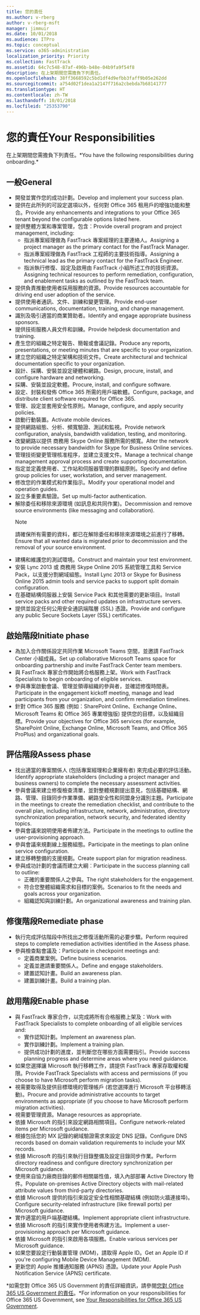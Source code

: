 ```yaml
---
title: 您的責任
ms.author: v-rberg
author: v-rberg-msft
manager: jimmuir
ms.date: 10/01/2018
ms.audience: ITPro
ms.topic: conceptual
ms.service: o365-administration
localization_priority: Priority
ms.collection: FastTrack
ms.assetid: 64c7c548-87af-496b-b48e-04b9fa9f54f8
description: 在上架期間您需擔負下列責任。
ms.openlocfilehash: 38ff3668592c5bd1df4d9efbb3faff9b05e262dd
ms.sourcegitcommit: a754d02f1dea1a2147f716a2cbebda7b68141777
ms.translationtype: HT
ms.contentlocale: zh-TW
ms.lasthandoff: 10/01/2018
ms.locfileid: "25353790"
---
```

# <a name="your-responsibilities"></a><span data-ttu-id="796cd-103">您的責任</span><span class="sxs-lookup"><span data-stu-id="796cd-103">Your Responsibilities</span></span>

<span data-ttu-id="796cd-104">在上架期間您需擔負下列責任。\*</span><span class="sxs-lookup"><span data-stu-id="796cd-104">You have the following responsibilities during onboarding.\*</span></span>
  
## <a name="general"></a><span data-ttu-id="796cd-105">一般</span><span class="sxs-lookup"><span data-stu-id="796cd-105">General</span></span>

- <span data-ttu-id="796cd-106">開發並實作您的成功計劃。</span><span class="sxs-lookup"><span data-stu-id="796cd-106">Develop and implement your success plan.</span></span>
- <span data-ttu-id="796cd-107">提供在此所列的可設定選項以外，任何對 Office 365 租用戶的增強功能和整合。</span><span class="sxs-lookup"><span data-stu-id="796cd-107">Provide any enhancements and integrations to your Office 365 tenant beyond the configurable options listed here.</span></span>  
- <span data-ttu-id="796cd-108">提供整體方案和專案管理，包含：</span><span class="sxs-lookup"><span data-stu-id="796cd-108">Provide overall program and project management, including:</span></span> 
  - <span data-ttu-id="796cd-109">指派專案經理做為 FastTrack 專案經理的主要連絡人。</span><span class="sxs-lookup"><span data-stu-id="796cd-109">Assigning a project manager as the primary contact for the FastTrack Manager.</span></span>
  - <span data-ttu-id="796cd-110">指派專案經理做為 FastTrack 工程師的主要技術指導。</span><span class="sxs-lookup"><span data-stu-id="796cd-110">Assigning a technical lead as the primary contact for the FastTrack Engineer.</span></span>
  - <span data-ttu-id="796cd-111">指派執行修復、設定及啟用由 FastTrack 小組所述工作的技術資源。</span><span class="sxs-lookup"><span data-stu-id="796cd-111">Assigning technical resources to perform remediation, configuration, and enablement tasks as outlined by the FastTrack team.</span></span> 
- <span data-ttu-id="796cd-112">提供負責推動使用者採用服務的資源。</span><span class="sxs-lookup"><span data-stu-id="796cd-112">Provide resources accountable for driving end user adoption of the service.</span></span> 
- <span data-ttu-id="796cd-113">提供使用者通訊、文件、訓練和變更管理。</span><span class="sxs-lookup"><span data-stu-id="796cd-113">Provide end-user communications, documentation, training, and change management.</span></span>
- <span data-ttu-id="796cd-114">識別及吸引適當的商業贊助者。</span><span class="sxs-lookup"><span data-stu-id="796cd-114">Identify and engage appropriate business sponsors.</span></span>  
- <span data-ttu-id="796cd-115">提供技術服務人員文件和訓練。</span><span class="sxs-lookup"><span data-stu-id="796cd-115">Provide helpdesk documentation and training.</span></span>  
- <span data-ttu-id="796cd-116">產生您的組織之特定報告、簡報或會議記錄。</span><span class="sxs-lookup"><span data-stu-id="796cd-116">Produce any reports, presentations, or meeting minutes that are specific to your organization.</span></span> 
- <span data-ttu-id="796cd-117">建立您的組織之特定架構和技術文件。</span><span class="sxs-lookup"><span data-stu-id="796cd-117">Create architectural and technical documentation specific to your organization.</span></span>   
- <span data-ttu-id="796cd-118">設計、採購、安裝並設定硬體和網路。</span><span class="sxs-lookup"><span data-stu-id="796cd-118">Design, procure, install, and configure hardware and networking.</span></span>   
- <span data-ttu-id="796cd-119">採購、安裝並設定軟體。</span><span class="sxs-lookup"><span data-stu-id="796cd-119">Procure, install, and configure software.</span></span>  
- <span data-ttu-id="796cd-120">設定、封裝和發佈 Office 365 所需的用戶端軟體。</span><span class="sxs-lookup"><span data-stu-id="796cd-120">Configure, package, and distribute client software required for Office 365.</span></span>  
- <span data-ttu-id="796cd-121">管理、設定並套用安全性原則。</span><span class="sxs-lookup"><span data-stu-id="796cd-121">Manage, configure, and apply security policies.</span></span>
- <span data-ttu-id="796cd-122">啟動行動裝置。</span><span class="sxs-lookup"><span data-stu-id="796cd-122">Activate mobile devices.</span></span>
- <span data-ttu-id="796cd-123">提供網路組態、分析、頻寬驗證、測試和監視。</span><span class="sxs-lookup"><span data-stu-id="796cd-123">Provide network configuration, analysis, bandwidth validation, testing, and monitoring.</span></span> 
- <span data-ttu-id="796cd-124">改變網路以提供 商務用 Skype Online 服務所需的頻寬。</span><span class="sxs-lookup"><span data-stu-id="796cd-124">Alter the network to provide necessary bandwidth for Skype for Business Online services.</span></span> 
- <span data-ttu-id="796cd-125">管理技術變更管理核准程序，並建立支援文件。</span><span class="sxs-lookup"><span data-stu-id="796cd-125">Manage a technical change management approval process and create supporting documentation.</span></span>  
- <span data-ttu-id="796cd-126">指定並定義使用者、工作站和伺服器管理的群組原則。</span><span class="sxs-lookup"><span data-stu-id="796cd-126">Specify and define group policies for user, workstation, and server management.</span></span> 
- <span data-ttu-id="796cd-127">修改您的作業模式和作業指示。</span><span class="sxs-lookup"><span data-stu-id="796cd-127">Modify your operational model and operation guides.</span></span> 
- <span data-ttu-id="796cd-128">設立多重要素驗證。</span><span class="sxs-lookup"><span data-stu-id="796cd-128">Set up multi-factor authentication.</span></span>  
- <span data-ttu-id="796cd-129">解除委任和移除來源環境 (如訊息和共同作業)。</span><span class="sxs-lookup"><span data-stu-id="796cd-129">Decommission and remove source environments (like messaging and collaboration).</span></span> 
    > [!NOTE]
    > <span data-ttu-id="796cd-130">請確保所有需要的資料，都已在解除委任和移除來源環境之前進行了移轉。</span><span class="sxs-lookup"><span data-stu-id="796cd-130">Ensure that all wanted data is migrated prior to decommission and the removal of your source environment.</span></span> 
- <span data-ttu-id="796cd-131">建構和維護您的測試環境。</span><span class="sxs-lookup"><span data-stu-id="796cd-131">Construct and maintain your test environment.</span></span>  
- <span data-ttu-id="796cd-132">安裝 Lync 2013 或 商務用 Skype Online 2015 系統管理工具和 Service Pack，以支援分割網域組態。</span><span class="sxs-lookup"><span data-stu-id="796cd-132">Install Lync 2013 or Skype for Business Online 2015 admin tools and service packs to support split domain configuration.</span></span>
- <span data-ttu-id="796cd-133">在基礎結構伺服器上安裝 Service Pack 和其他需要的更新項目。</span><span class="sxs-lookup"><span data-stu-id="796cd-133">Install service packs and other required updates on infrastructure servers.</span></span> 
- <span data-ttu-id="796cd-134">提供並設定任何公用安全通訊端階層 (SSL) 憑證。</span><span class="sxs-lookup"><span data-stu-id="796cd-134">Provide and configure any public Secure Sockets Layer (SSL) certificates.</span></span> 
    
## <a name="initiate-phase"></a><span data-ttu-id="796cd-135">啟始階段</span><span class="sxs-lookup"><span data-stu-id="796cd-135">Initiate phase</span></span>

- <span data-ttu-id="796cd-136">為加入合作關係設定共同作業 Microsoft Teams 空間，並邀請 FastTrack Center 小組成員。</span><span class="sxs-lookup"><span data-stu-id="796cd-136">Set up collaborative Microsoft Teams space for onboarding partnership and invite FastTrack Center team members.</span></span>   
- <span data-ttu-id="796cd-137">與 FastTrack 專家合作開始將合格服務上架。</span><span class="sxs-lookup"><span data-stu-id="796cd-137">Work with FastTrack Specialists to begin onboarding of eligible services.</span></span>    
- <span data-ttu-id="796cd-138">參與專案啟動會議、管理並領導組織的參與者，並確認修復時間表。</span><span class="sxs-lookup"><span data-stu-id="796cd-138">Participate in the engagement kickoff meeting, manage and lead participants from your organization, and confirm remediation timelines.</span></span>   
- <span data-ttu-id="796cd-139">針對 Office 365 服務 (例如：SharePoint Online、Exchange Online、Microsoft Teams 和 Office 365 專業增強版) 提供您的目標，以及組織目標。</span><span class="sxs-lookup"><span data-stu-id="796cd-139">Provide your objectives for Office 365 services (for example, SharePoint Online, Exchange Online, Microsoft Teams, and Office 365 ProPlus) and organizational goals.</span></span>
    
## <a name="assess-phase"></a><span data-ttu-id="796cd-140">評估階段</span><span class="sxs-lookup"><span data-stu-id="796cd-140">Assess phase</span></span>

- <span data-ttu-id="796cd-141">找出適當的專案關係人 (包括專案經理和企業擁有者) 來完成必要的評估活動。</span><span class="sxs-lookup"><span data-stu-id="796cd-141">Identify appropriate stakeholders (including a project manager and business owners) to complete the necessary assessment activities.</span></span>    
- <span data-ttu-id="796cd-142">參與會議來建立修復檢查清單，並對整體規劃提出意見，包括基礎結構、網路、管理、目錄同步作業準備、網路安全性和同盟身分識別主題。</span><span class="sxs-lookup"><span data-stu-id="796cd-142">Participate in the meetings to create the remediation checklist, and contribute to the overall plan, including infrastructure, network, administration, directory synchronization preparation, network security, and federated identity topics.</span></span>   
- <span data-ttu-id="796cd-143">參與會議來說明使用者佈建方法。</span><span class="sxs-lookup"><span data-stu-id="796cd-143">Participate in the meetings to outline the user-provisioning approach.</span></span>  
- <span data-ttu-id="796cd-144">參與會議來規劃線上服務組態。</span><span class="sxs-lookup"><span data-stu-id="796cd-144">Participate in the meetings to plan online service configuration.</span></span>    
- <span data-ttu-id="796cd-145">建立移轉整備的支援規劃。</span><span class="sxs-lookup"><span data-stu-id="796cd-145">Create support plan for migration readiness.</span></span> 
- <span data-ttu-id="796cd-146">參與成功計劃的會議而建立大綱︰</span><span class="sxs-lookup"><span data-stu-id="796cd-146">Participate in the success planning call to outline:</span></span>   
  - <span data-ttu-id="796cd-147">正確的重要關係人之參與。</span><span class="sxs-lookup"><span data-stu-id="796cd-147">The right stakeholders for the engagement.</span></span>  
  - <span data-ttu-id="796cd-148">符合您整體組織需求和目標的案例。</span><span class="sxs-lookup"><span data-stu-id="796cd-148">Scenarios to fit the needs and goals across your organization.</span></span>
  - <span data-ttu-id="796cd-149">組織認知與訓練計劃。</span><span class="sxs-lookup"><span data-stu-id="796cd-149">An organizational awareness and training plan.</span></span>
    
## <a name="remediate-phase"></a><span data-ttu-id="796cd-150">修復階段</span><span class="sxs-lookup"><span data-stu-id="796cd-150">Remediate phase</span></span>

- <span data-ttu-id="796cd-151">執行完成評估階段中所找出之修復活動所需的必要步驟。</span><span class="sxs-lookup"><span data-stu-id="796cd-151">Perform required steps to complete remediation activities identified in the Assess phase.</span></span> 
- <span data-ttu-id="796cd-152">參與檢查點會議及：</span><span class="sxs-lookup"><span data-stu-id="796cd-152">Participate in checkpoint meetings and:</span></span> 
  - <span data-ttu-id="796cd-153">定義商業案例。</span><span class="sxs-lookup"><span data-stu-id="796cd-153">Define business scenarios.</span></span>   
  - <span data-ttu-id="796cd-154">定義並邀請重要關係人。</span><span class="sxs-lookup"><span data-stu-id="796cd-154">Define and engage stakeholders.</span></span>
  - <span data-ttu-id="796cd-155">建置認知計畫。</span><span class="sxs-lookup"><span data-stu-id="796cd-155">Build an awareness plan.</span></span> 
  - <span data-ttu-id="796cd-156">建置訓練計畫。</span><span class="sxs-lookup"><span data-stu-id="796cd-156">Build a training plan.</span></span>
    
## <a name="enable-phase"></a><span data-ttu-id="796cd-157">啟用階段</span><span class="sxs-lookup"><span data-stu-id="796cd-157">Enable phase</span></span>

- <span data-ttu-id="796cd-158">與 FastTrack 專家合作，以完成將所有合格服務上架及：</span><span class="sxs-lookup"><span data-stu-id="796cd-158">Work with FastTrack Specialists to complete onboarding of all eligible services and:</span></span>  
  - <span data-ttu-id="796cd-159">實作認知計劃。</span><span class="sxs-lookup"><span data-stu-id="796cd-159">Implement an awareness plan.</span></span>  
  - <span data-ttu-id="796cd-160">實作訓練計劃。</span><span class="sxs-lookup"><span data-stu-id="796cd-160">Implement a training plan.</span></span> 
  - <span data-ttu-id="796cd-161">提供成功計劃的進度，並判斷您在哪些方面需要指引。</span><span class="sxs-lookup"><span data-stu-id="796cd-161">Provide success planning progress and determine areas where you need guidance.</span></span>
- <span data-ttu-id="796cd-162">如果您選擇讓 Microsoft 執行移轉工作，請提供 FastTrack 專家存取權和權限。</span><span class="sxs-lookup"><span data-stu-id="796cd-162">Provide FastTrack Specialists with access and permissions (if you choose to have Microsoft perform migration tasks).</span></span>  
- <span data-ttu-id="796cd-163">視需要取得及提供目標環境的管理帳戶 (若您選擇進行 Microsoft 平台移轉活動)。</span><span class="sxs-lookup"><span data-stu-id="796cd-163">Procure and provide administrative accounts to target environments as appropriate (if you choose to have Microsoft perform migration activities).</span></span>   
- <span data-ttu-id="796cd-164">視需要管理資源。</span><span class="sxs-lookup"><span data-stu-id="796cd-164">Manage resources as appropriate.</span></span>   
- <span data-ttu-id="796cd-165">依據 Microsoft 的指引來設定網路相關項目。</span><span class="sxs-lookup"><span data-stu-id="796cd-165">Configure network-related items per Microsoft guidance.</span></span>  
- <span data-ttu-id="796cd-166">根據包括您的 MX 記錄的網域驗證需求來設定 DNS 記錄。</span><span class="sxs-lookup"><span data-stu-id="796cd-166">Configure DNS records based on domain validation requirements to include your MX records.</span></span>   
- <span data-ttu-id="796cd-167">依據 Microsoft 的指引來執行目錄整備及設定目錄同步作業。</span><span class="sxs-lookup"><span data-stu-id="796cd-167">Perform directory readiness and configure directory synchronization per Microsoft guidance.</span></span>
- <span data-ttu-id="796cd-168">使用來自協力廠商目錄的郵件相關屬性值，填入內部部署 Active Directory 物件。</span><span class="sxs-lookup"><span data-stu-id="796cd-168">Populate on-premises Active Directory objects with mail-related attribute values from third-party directories.</span></span>   
- <span data-ttu-id="796cd-169">依據 Microsoft 提供的指引來設定安全性相關基礎結構 (例如防火牆連接埠)。</span><span class="sxs-lookup"><span data-stu-id="796cd-169">Configure security-related infrastructure (like firewall ports) per Microsoft guidance.</span></span>
- <span data-ttu-id="796cd-170">實作適當的用戶端基礎結構。</span><span class="sxs-lookup"><span data-stu-id="796cd-170">Implement appropriate client infrastructure.</span></span>  
- <span data-ttu-id="796cd-171">依據 Microsoft 的指引來實作使用者佈建方法。</span><span class="sxs-lookup"><span data-stu-id="796cd-171">Implement a user-provisioning approach per Microsoft guidance.</span></span>  
- <span data-ttu-id="796cd-172">依據 Microsoft 的指引來啟用各項服務。</span><span class="sxs-lookup"><span data-stu-id="796cd-172">Enable various services per Microsoft guidance.</span></span>  
- <span data-ttu-id="796cd-173">如果您要設定行動裝置管理 (MDM)，請取得 Apple ID。</span><span class="sxs-lookup"><span data-stu-id="796cd-173">Get an Apple ID if you're configuring Mobile Device Management (MDM).</span></span>   
- <span data-ttu-id="796cd-174">更新您的 Apple 推播通知服務 (APNS) 憑證。</span><span class="sxs-lookup"><span data-stu-id="796cd-174">Update your Apple Push Notification Service (APNS) certificate.</span></span>
    
<span data-ttu-id="796cd-175">\*如需您對 Office 365 US Government 的責任詳細資訊，請參閱[您對 Office 365 US Government 的責任](US-Gov-appendix-your-responsibilities.md)。</span><span class="sxs-lookup"><span data-stu-id="796cd-175">\*For information on your responsibilities for Office 365 US Government, see [Your Responsibilities for Office 365 US Government](US-Gov-appendix-your-responsibilities.md).</span></span>
  

